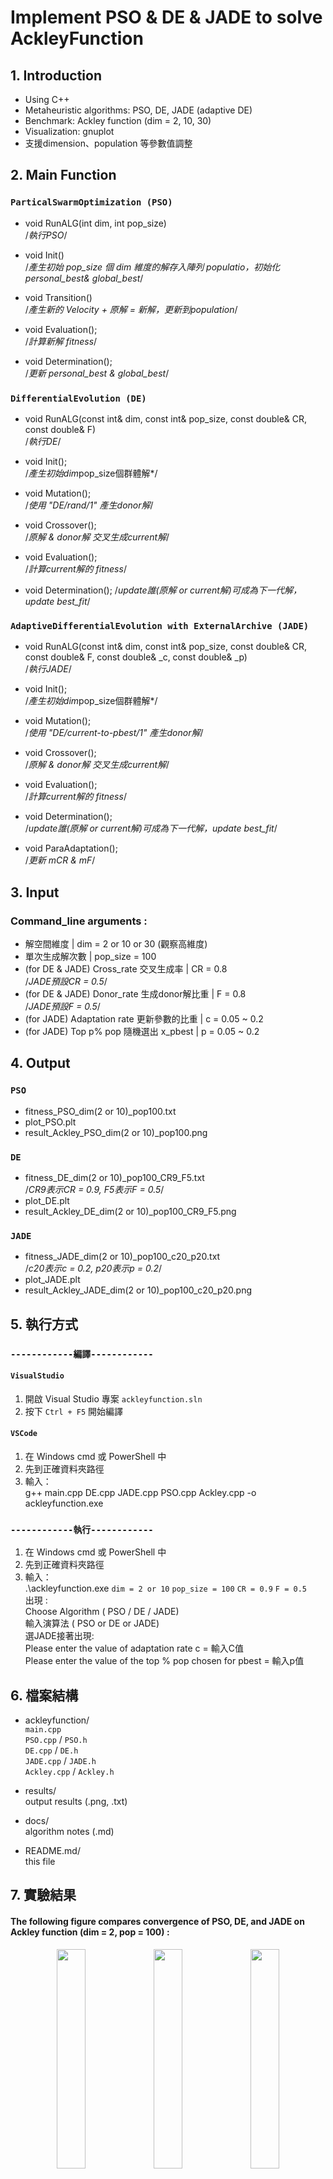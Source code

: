 # Implement PSO & DE & JADE to solve AckleyFunction

##  1. Introduction
- Using C++
- Metaheuristic algorithms: PSO, DE, JADE (adaptive DE)
- Benchmark: Ackley function (dim = 2, 10, 30)
- Visualization: gnuplot
- 支援dimension、population 等參數值調整

## 2. Main Function
### `ParticalSwarmOptimization (PSO)`
- void RunALG(int dim, int pop_size)   
/*執行PSO*/

- void Init()           
/*產生初始 pop_size 個 dim 維度的解存入陣列 populatio，初始化 personal_best& global_best*/

- void Transition()     
/*產生新的 Velocity + 原解 = 新解，更新到population*/

- void Evaluation();    
/*計算新解 fitness*/

- void Determination();   
/*更新 personal_best & global_best*/

### `DifferentialEvolution (DE)`
- void RunALG(const int& dim, const int& pop_size, const double& CR, const double& F)  
/*執行DE*/

- void Init();          
/*產生初始dim*pop_size個群體解*/

- void Mutation();      
/*使用 "DE/rand/1" 產生donor解*/

- void Crossover();     
/*原解 & donor解 交叉生成current解*/

- void Evaluation();    
/*計算current解的 fitness*/

- void Determination(); 
/*update誰(原解 or current解)可成為下一代解，update best_fit*/

### `AdaptiveDifferentialEvolution with ExternalArchive (JADE)`
- void RunALG(const int& dim, const int& pop_size, const double& CR, 
const double& F, const double& _c, const double& _p)  
/*執行JADE*/

- void Init();          
/*產生初始dim*pop_size個群體解*/

- void Mutation();      
/*使用 "DE/current-to-pbest/1" 產生donor解*/

- void Crossover();     
/*原解 & donor解 交叉生成current解*/

- void Evaluation();    
/*計算current解的 fitness*/

- void Determination();    
/*update誰(原解 or current解)可成為下一代解，update best_fit*/

- void ParaAdaptation();   
/*更新 mCR & mF*/

## 3. Input
### Command_line arguments :
- 解空間維度 | dim = 2 or 10 or 30 (觀察高維度)
- 單次生成解次數 | pop_size = 100
- (for DE & JADE) Cross_rate 交叉生成率 | CR = 0.8   
/*JADE預設CR = 0.5*/
- (for DE & JADE) Donor_rate 生成donor解比重 | F = 0.8   
/*JADE預設F = 0.5*/
- (for JADE) Adaptation rate 更新參數的比重 | c = 0.05 ~ 0.2
- (for JADE) Top p% pop 隨機選出 x_pbest | p = 0.05 ~ 0.2

## 4. Output
### `PSO`
- fitness_PSO_dim(2 or 10)_pop100.txt
- plot_PSO.plt
- result_Ackley_PSO_dim(2 or 10)_pop100.png
### `DE`
- fitness_DE_dim(2 or 10)_pop100_CR9_F5.txt   
/*CR9表示CR = 0.9, F5表示F = 0.5*/
- plot_DE.plt
- result_Ackley_DE_dim(2 or 10)_pop100_CR9_F5.png
### `JADE`
- fitness_JADE_dim(2 or 10)_pop100_c20_p20.txt   
/*c20表示c = 0.2, p20表示p = 0.2*/
- plot_JADE.plt
- result_Ackley_JADE_dim(2 or 10)_pop100_c20_p20.png

## 5. 執行方式     
### `------------編譯------------` 
#### `VisualStudio`
1. 開啟 Visual Studio 專案 `ackleyfunction.sln`
2. 按下 `Ctrl + F5` 開始編譯

#### `VSCode`
1. 在 Windows cmd 或 PowerShell 中
2. 先到正確資料夾路徑
3. 輸入：   
g++ main.cpp DE.cpp JADE.cpp PSO.cpp Ackley.cpp -o ackleyfunction.exe  

### `------------執行------------`
1. 在 Windows cmd 或 PowerShell 中
2. 先到正確資料夾路徑
3. 輸入：   
.\ackleyfunction.exe `dim = 2 or 10` `pop_size = 100` `CR = 0.9` `F = 0.5`    
出現 :   
Choose Algorithm ( PSO / DE / JADE)   
輸入演算法 ( PSO or DE or JADE)   
選JADE接著出現:   
Please enter the value of adaptation rate c = 輸入C值   
Please enter the value of the top % pop chosen for pbest = 輸入p值

##  6. 檔案結構
- ackleyfunction/  
 `main.cpp`  
 `PSO.cpp` / `PSO.h`  
 `DE.cpp` / `DE.h`   
 `JADE.cpp` / `JADE.h`    
 `Ackley.cpp` / `Ackley.h`

 - results/    
 output results (.png, .txt)

 - docs/        
 algorithm notes (.md)

 - README.md/       
 this file

 ## 7. 實驗結果
#### The following figure compares convergence of PSO, DE, and JADE on Ackley function (dim = 2, pop = 100) :
<p align="center">
  <img src="results/dim2/result_Ackley_DE_dim2_pop100_CR9_F5.png" width="30%"/>
  <img src="results/dim2/result_Ackley_PSO_dim2_pop100.png" width="30%"/>
  <img src="results/dim2/result_Ackley_JADE_dim2_pop100_c20_p20.png" width="30%"/>
</p>

#### The following figure compares convergence of PSO, DE, and JADE on Ackley function (dim = 30, pop = 100) :
<p align="center">
  <img src="results/dim30/result_Ackley_DE_dim30_pop100_CR9_F5.png" width="30%"/>
  <img src="results/dim30/result_Ackley_PSO_dim30_pop100.png" width="30%"/>
  <img src="results/dim30/result_Ackley_JADE_dim30_pop100_c20_p20.png" width="30%"/>
</p>

## 8. Observation
- JADE converges faster and avoids premature convergence compared to PSO and DE in high-dimensional cases
- JADE significantly improves convergence via adaptive control
- See docs/JADE_Algo_Note.md for deeper observations

## 9. Key Features
- Object-Oriented Implementation
- DE: DE/rand/1/bin
- JADE: DE/current-to-pbest/1
- Adaptive parameter learning (mCR, mF)
- CLI parameter tuning
- Output visualization via gnuplot

## 10. Skills Showcased
- C++ modular programming
- Algorithm design and benchmarking
- Visualization automation
- Metaheuristic analysis
- Parameter sensitivity analysis

## 11. 相關連結
[JADE_Algo_Note](JADE_Algo_Note.pdf)